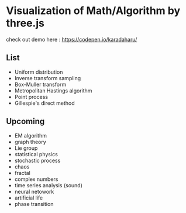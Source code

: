 # Visualization of Math/Algorithm by three.js
check out demo here : https://codepen.io/karadaharu/

## List
* Uniform distribution
* Inverse transform sampling
* Box-Muller transform
* Metropolitan Hastings algorithm
* Point process
* Gillespie's direct method

## Upcoming
* EM algorithm
* graph theory
* Lie group
* statistical physics
* stochastic process
* chaos
* fractal
* complex numbers
* time series analysis (sound)
* neural netowork
* artificial life
* phase transition

